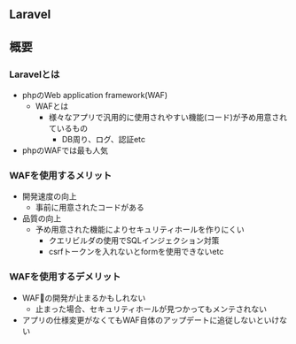 ## Laravel

## 概要
### Laravelとは
- phpのWeb application framework(WAF)
  - WAFとは
    - 様々なアプリで汎用的に使用されやすい機能(コード)が予め用意されているもの
      - DB周り、ログ、認証etc
- phpのWAFでは最も人気

### WAFを使用するメリット
- 開発速度の向上
  - 事前に用意されたコードがある
- 品質の向上
  - 予め用意された機能によりセキュリティホールを作りにくい
    - クエリビルダの使用でSQLインジェクション対策
    - csrfトークンを入れないとformを使用できないetc

### WAFを使用するデメリット
- WAFの開発が止まるかもしれない
  - 止まった場合、セキュリティホールが見つかってもメンテされない
- アプリの仕様変更がなくてもWAF自体のアップデートに追従しないといけない
